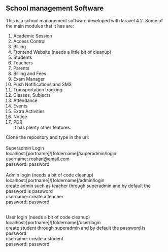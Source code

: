 ## School management Software

This is a school management software developed with laravel 4.2. Some of the main modules that it has are: <br>
1. Academic Session<br>
2. Access Control<br>
3. Billing<br>
4. Frontend Website (needs a little bit of cleanup)<br>
5. Students<br>
6. Teachers<br>
7. Parents<br>
8. Billing and Fees<br>
9. Exam Manager<br>
10. Push Notifications and SMS<br>
11. Transportation tracking<br>
12. Classes, Subjects<br>
13. Attendance<br>
14. Events<br>
15. Extra Activities<br>
16. Notice<br>
17. PDR<br>
It has plenty other features. <br>

Clone the repository and type in the url:<br>
<br>
Superadmin Login <br>
localhost:[portname]/[foldername]/superadmin/login<br>
username: roshan@email.com <br>
password: password<br>
<br>
Admin login (needs a bit of code cleanup)<br>
localhost:[portname]/[foldername]/admin/login<br>
create admin such as teacher through superadmin and by default the password is password <br>
username:  create a teacher <br>
password: password<br>

<br>
User login (needs a bit of code cleanup) <br>
localhost:[portname]/[foldername]/user/login<br>
create student through superadmin and by default the password is password <br>
username: create a student <br>
password: password
